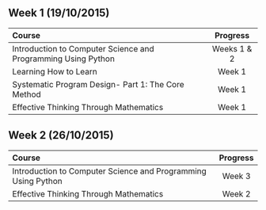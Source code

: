 
## Week 1 (19/10/2015)

Course | Progress
:-- | :--:
Introduction to Computer Science and Programming Using Python | Weeks 1 & 2
Learning How to Learn | Week 1
Systematic Program Design- Part 1: The Core Method | Week 1
Effective Thinking Through Mathematics | Week 1

## Week 2 (26/10/2015)

Course | Progress
:-- | :--:
Introduction to Computer Science and Programming Using Python | Week 3
Effective Thinking Through Mathematics | Week 2
